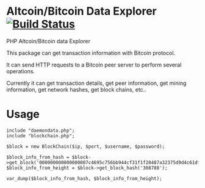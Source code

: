 Altcoin/Bitcoin Data Explorer [![Build Status](https://travis-ci.org/arzzen/altcoin-bitcoin-explorer.svg)](https://travis-ci.org/arzzen/altcoin-bitcoin-explorer)
======================

PHP Altcoin/Bitcoin data Explorer

This package can get transaction information with Bitcoin protocol.

It can send HTTP requests to a Bitcoin peer server to perform several operations.

Currently it can get transaction details, get peer information, get mining information, get network hashes, get block chains, etc..


Usage
======================
```
include "daemondata.php";
include "blockchain.php";

$block = new BlockChain($ip, $port, $username, $password);

$block_info_from_hash = $block->get_block('000000000000000007c4695c756bb944cf31f1f20487a32375d9d4c61dfd6349');
$block_info_from_height = $block->get_block_hash('308788');

var_dump($block_info_from_hash, $block_info_from_height);
```
